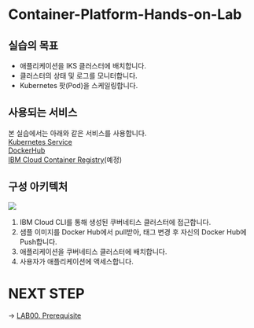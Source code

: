 # Container-Platform-Hands-on-Lab

## 실습의 목표

- 애플리케이션을 IKS 클러스터에 배치합니다.
- 클러스터의 상태 및 로그를 모니터합니다.
- Kubernetes 팟(Pod)을 스케일링합니다.


## 사용되는 서비스 
본 실습에서는 아래와 같은 서비스를 사용합니다.  
[Kubernetes Service](https://cloud.ibm.com/kubernetes/catalog/cluster?CAMPAIGN_CODE)  
[DockerHub](https://hub.docker.com/)  
[IBM Cloud Container Registry](https://www.ibm.com/kr-ko/cloud/container-registry)(예정)  


## 구성 아키텍처
![](https://gblobscdn.gitbook.com/assets%2F-MDXHogCOGHdFvq3uZkw%2F-MDXHsfiuIK38O12zw2m%2F-MDXL_clCAMD3lxQPvy_%2Fimage.png?alt=media&token=13ee08ba-9b08-44e0-a77d-ff6cacd2f4c5)  

1. IBM Cloud CLI를 통해 생성된 쿠버네티스 클러스터에 접근합니다.
2. 샘플 이미지를 Docker Hub에서 pull받아, 태그 변경 후 자신의 Docker Hub에 Push합니다.
3. 애플리케이션을 쿠버네티스 클러스터에 배치합니다.
4. 사용자가 애플리케이션에 액세스합니다.


# NEXT STEP
-> [LAB00. Prerequisite](https://github.com/GRuuuuu/Container-Platform-Hands-on-Lab/blob/master/LAB00-prerequisite.md)